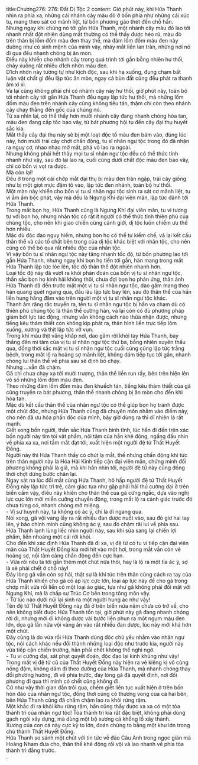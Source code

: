 title:Chương276: 276: Đất Dị Tộc 2
content:
Giờ phút này, khi Hứa Thanh nhìn ra phía xa, những cái nhánh cây màu đỏ ở bốn phía như những cái xúc tu, mang theo sát cơ mãnh liệt, từ bốn phương gào thét đến chỗ hắn.<br>Nhưng ngay khi chúng nó tới gần Hứa Thanh, một nhánh cây màu đỏ lao tới nhanh nhất đột nhiên dùng mắt thường có thể thấy được héo rũ, màu đỏ trên thân bị lốm đốm màu đen thay thế, mà đám lốm đốm màu đen này dường như có sinh mệnh của mình vậy, nháy mắt liền lan tràn, những nơi nó đi qua đều nhanh chóng bị ăn mòn.<br>Điều này khiến cho nhánh cây trong quá trình tới gần bỗng nhiên hư thối, chảy xuống rất nhiều d1ch nhờn màu đen.<br>D1ch nhờn này tương tự như kịch độc, sau khi hạ xuống, đụng chạm bất luận vật chất gì đều lập tức ăn mòn, ngay cả bùn đất cũng đều phát ra thanh âm xì xì.<br>Vả lại cũng không phải chỉ có nhánh cây này hư thối, giờ phút này, toàn bộ tới nhánh cây tới gần Hứa Thanh đều ngay lập tức hư thối, mà những lốm đốm màu đen trên nhánh cây cũng không tiêu tán, thậm chí còn theo nhánh cây chạy thẳng đến gốc của chúng nó.<br>Từ xa nhìn lại, có thể thấy hơn mười nhánh cây đang nhanh chóng hòa tan, màu đen đang cấp tốc bao vây, từ bát phương hội tụ đến cây đại thụ huyết sắc kia.<br>Mắt thấy cây đại thụ này sẽ bị một loạt độc tố màu đen bám vào, đúng lúc này, hơn mười trái cây chợt chấn động, tu sĩ nhân ngư tộc trong đó đã nhận ra nguy cơ, nhao nhao mở mắt, phá vỏ lao ra ngoài.<br>Nhưng không phải hết thảy mọi tu sĩ nhân ngư tộc đều có thể thức tỉnh nhanh như vậy, sau đó lại lao ra, cuối cùng dưới chất độc màu đen bao vây, chỉ có bốn vị vọt ra được.<br>Mà còn lại!<br>Đều ở trong một cái chớp mắt đại thụ bị màu đen tràn ngập, trái cây giống như bị một giọt mực đậm tô vào, lập tức đen nhánh, toàn bộ hư thối.<br>Một màn này khiến cho bốn vị tu sĩ nhân ngư tộc sinh ra sát cơ mãnh liệt, tu vi ầm ầm bộc phát, vậy mà đều là Ngưng Khí đại viên mãn, lập tức đánh tới Hứa Thanh.<br>Trong mắt bọn họ, Hứa Thanh cũng là Ngưng Khí đại viên mãn, tu vi tương tự với bọn họ, nhưng nhân tộc có rất ít người có thể thức tỉnh thiên phú của chủng tộc, cho nên khi giao chiến cùng cảnh giới, dị tộc luôn chiếm ưu thế hơn nhiều.<br>Mặc dù độc đạo nguy hiểm, nhưng bọn họ có thể tự kiềm chế, vả lại kết cấu thân thể và các tố chất bên trong của dị tộc khác biệt với nhân tộc, cho nên cũng có thể bỏ qua rất nhiều độc của nhân tộc.<br>Vì vậy bốn tu sĩ nhân ngư tộc này tăng nhanh tốc độ, từ bốn phương lao tới gần Hứa Thanh, nhưng ngay khi bọn họ tiến tới gần, hàn mang trong mắt Hứa Thanh lập tức lóe lên, tốc độ thân thể đột nhiên nhanh hơn.<br>Loại tốc độ này đã vượt ra khỏi phán đoán của bốn vị tu sĩ nhân ngư tộc, thần sắc bọn họ kinh hãi không thôi, chưa đợi bọn họ phản ứng, thân ảnh Hứa Thanh đã đến trước mặt một vị tu sĩ nhân ngư tộc, dao găm mang theo hàn quang quét ngang qua, đầu lâu lập tức bay lên, sau đó thân thể của hắn liền hung hăng đâm vào trên người một vị tu sĩ nhân ngư tộc khác.<br>Thanh âm răng rắc truyền ra, tên tu sĩ nhân ngư tộc bị hắn va chạm dù có thiên phú chủng tộc là thân thể cường hãn, vả lại còn có đủ phương pháp giảm bớt lực tác động, nhưng vẫn không cách nào thừa nhận được, nhưng tiếng kêu thảm thiết còn không kịp phát ra, thân hình liền trực tiếp lõm xuống, xương và thịt lập tức vỡ vụn.<br>Trong khi máu thịt văng khắp nơi, dao găm rời khỏi tay Hứa Thanh, bay thẳng đến mi tâm của vị tu sĩ nhân ngư tộc thứ ba, bỗng nhiên xuyên thấu qua, đồng thời sắc mặt vị tu sĩ nhân ngư tộc cuối cùng cũng lập tức trắng bệch, trong mắt lộ ra hoảng sợ mãnh liệt, không dám tiếp tục tới gần, nhanh chóng lui thân thể về phía sau sẽ định bỏ chạy.<br>Nhưng …vẫn đã chậm.<br>Gã chỉ chưa chạy xa tới mười trượng, thân thể liền run rẩy, bên trên hiện lên vô số những lốm đốm màu đen.<br>Theo những đám lốm đốm màu đen khuếch tán, tiếng kêu thảm thiết của gã cũng truyền ra bát phương, thân thể nhanh chóng bị ăn mòn cho đến khi hòa tan.<br>Mặc dù kết cấu thân thể của nhân ngư tộc có thể giúp bọn họ tránh được một chút độc, nhưng Hứa Thanh cũng đã chuyên môn nhằm vào điểm này, cho nên đã ưu hóa phấn độc của mình, bây giờ dùng ra thì dĩ nhiên là rất mạnh.<br>Giết xong bốn người, thần sắc Hứa Thanh bình tĩnh, lúc hắn đi đến trên xác bốn người này tìm tòi vật phẩm, nội tâm của hắn khẽ động, ngẩng đầu nhìn về phía xa xa, nơi tầm mắt đạt tới, xuất hiện một người đệ tử Thất Huyết Đồng.<br>Người này thì Hứa Thanh thấy có chút lạ mắt, thế nhưng chấn động khí tức trên thân người này là Hóa Hải Kinh tiếp cận đại viên mãn, chứng minh đối phương không phải là giả, mà khi hắn nhìn tới, người đệ tử này cũng đồng thời chợt dừng bước chân lại.<br>Ngay sát na lúc đối mắt cùng Hứa Thanh, hô hấp người đệ tử Thất Huyết Đồng này lập tức trì trệ, cảm giác tựa như gặp phải hải thú cường đại ở trên biển cấm vậy, điều này khiến cho thân thể của gã cứng ngắc, dựa vào nghị lực cực lớn mới miễn cưỡng chuyển động, trong mắt lộ ra cảnh giác trước đó chưa từng có, nhanh chóng mở miệng.<br>- Vị sư huynh này, ta không có ác ý, chỉ là đi ngang qua.<br>Nói xong, gã vội vàng lấy ra rất nhiều đan dược nuốt vào, sau đó giơ hai tay lên, ý bảo chính mình cũng không ác ý, sau đó chậm rãi lui về phía sau.<br>Hứa Thanh lạnh lùng liếc nhìn người này, sau khi sửa sang lại chiến lợi phẩm, liền nhoáng một cái rời khỏi.<br>Cho đến khi xác định Hứa Thanh đã đi xa, vị đệ tử có tu vi tiếp cận đại viên mãn của Thất Huyết Đồng kia mới hít vào một hơi, trong mắt vẫn còn vẻ hoảng sợ, nội tâm càng chấn động đến cực hạn.<br>- Vừa rồi nếu ta tới gần thêm một chút nữa thôi, hay là lộ ra một tia ác ý, sợ là sẽ phải chết ở chỗ này!<br>Đáy lòng gã vẫn còn sợ hãi, thật sự là khí tức trên thân cùng cách ra tay của Hứa Thanh khiến cho gã có áp lực cực lớn, loại áp lực này để cho gã trong chớp mắt vừa rồi liền có một loại ảo giác, tựa như gã không phải đối mặt với Ngưng Khí, mà là chấp sự Trúc Cơ bên trong tông môn vậy.<br>- Từ lúc nào dưới núi lại sinh ra một người hung ác như vậy!<br>Tên đệ tử Thất Huyết Đồng này đã ở trên biển nửa năm chưa có trở về, cho nên không biết được Hứa Thanh tồn tại, giờ phút này gã đang nhanh chóng rời đi, nhưng mới đi không được vài bước liền phun ra một ngụm máu đen lớn, dọa gã lần nữa vội vàng ăn vào rất nhiều đan dược, lúc này mới khá hơn một chút.<br>Đây cũng là do vừa rồi Hứa Thanh dùng độc chủ yếu nhằm vào nhân ngư tộc, nói cách khác nếu đổi thành những loại độc như trước kia, người này vừa tiếp cận chiến trường, hẳn phải chết không thể nghi ngờ.<br>- Tu vi cường đại, sát phạt quyết đoán, độc đạo lại kinh khủng như vậy!<br>Trong mắt vị đệ tử cũ của Thất Huyết Đồng này hiện ra vẻ kiêng kị vô cùng nồng đậm, không dám đi theo đường của Hứa Thanh, mà nhanh chóng thay đổi phương hướng, đi về phía trước, đáy lòng gã đã quyết định, nơi đối phương đi qua thì mình có chết cũng không đi.<br>Cứ như vậy thời gian dần trôi qua, chếm giết liên tục xuất hiện ở trên bốn hòn đảo của nhân ngư tộc, đồng thơi cũng có thương vong của cả hai bên, bên Hứa Thanh cũng đã chầm chậm lao ra khỏi rừng rậm.<br>Một khắc đi ra khỏi khu rừng rậm, hắn cũng thấy được xa xa có một tòa thành trì của nhân ngư tộc! Tòa thành trì kia rất đặc biệt, không phải dùng gạch ngói xây dựng, mà dùng một bộ xương cá khổng lồ xây thành.<br>Xương của con cá này cực kỳ to lớn, đoán chừng to bằng một khu lớn trong chủ thành Thất Huyết Đồng.<br>Hứa Thanh so sánh một chút với tin tức về đảo Câu Anh trong ngọc giản mà Hoàng Nham đưa cho, thân thể khẽ động rồi vội vã lao nhanh về phía tòa thành trì đằng trước.<br>.<br>
